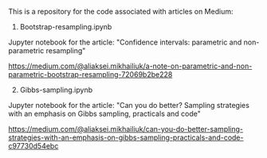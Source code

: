 This is a repository for the code associated with articles on Medium:

1) Bootstrap-resampling.ipynb

Jupyter notebook for the article: "Confidence intervals: parametric and non-parametric resampling"

https://medium.com/@aliaksei.mikhailiuk/a-note-on-parametric-and-non-parametric-bootstrap-resampling-72069b2be228

2) Gibbs-sampling.ipynb

Jupyter notebook for the article: "Can you do better? Sampling strategies with an emphasis on Gibbs sampling, practicals and code"

https://medium.com/@aliaksei.mikhailiuk/can-you-do-better-sampling-strategies-with-an-emphasis-on-gibbs-sampling-practicals-and-code-c97730d54ebc
